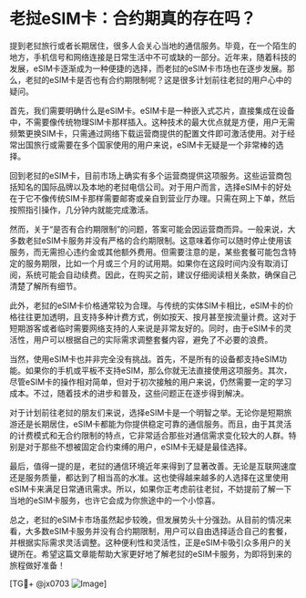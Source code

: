 # 老挝eSIM卡：合约期真的存在吗？

提到老挝旅行或者长期居住，很多人会关心当地的通信服务。毕竟，在一个陌生的地方，手机信号和网络连接是日常生活中不可或缺的一部分。近年来，随着科技的发展，eSIM卡逐渐成为一种便捷的选择，而老挝的eSIM卡市场也在逐步发展。那么，老挝的eSIM卡是否也有合约期限制呢？这是很多计划前往老挝的用户心中的疑问。

首先，我们需要明确什么是eSIM卡。eSIM卡是一种嵌入式芯片，直接集成在设备中，不需要像传统物理SIM卡那样插入。这种技术的最大优点就是方便，用户无需频繁更换SIM卡，只需通过网络下载运营商提供的配置文件即可激活使用。对于经常出国旅行或需要在多个国家使用的用户来说，eSIM卡无疑是一个非常棒的选择。

回到老挝的eSIM卡，目前市场上确实有多个运营商提供这项服务。这些运营商包括知名的国际品牌以及本地的老挝电信公司。对于用户而言，选择eSIM卡的好处在于它不像传统SIM卡那样需要邮寄或亲自到营业厅办理。只需在网上下单，然后按照指引操作，几分钟内就能完成激活。

然而，关于“是否有合约期限制”的问题，答案可能会因运营商而异。一般来说，大多数老挝eSIM卡服务并没有严格的合约期限制。这意味着你可以随时停止使用该服务，而无需担心违约金或其他额外费用。但需要注意的是，某些套餐可能包含特定的服务期限，比如一个月或三个月的试用期。如果你在这段时间内没有取消订阅，系统可能会自动续费。因此，在购买之前，建议仔细阅读相关条款，确保自己清楚了解所有细节。

此外，老挝的eSIM卡价格通常较为合理。与传统的实体SIM卡相比，eSIM卡的价格往往更加透明，且支持多种计费方式，例如按天、按月甚至按流量计费。这对于短期游客或者临时需要网络支持的人来说是非常友好的。同时，由于eSIM卡的灵活性，用户可以根据自己的实际需求调整套餐内容，避免了不必要的浪费。

当然，使用eSIM卡也并非完全没有挑战。首先，不是所有的设备都支持eSIM功能。如果你的手机或平板不支持eSIM，那么你就无法直接使用这项服务。其次，尽管eSIM卡的操作相对简单，但对于初次接触的用户来说，仍然需要一定的学习成本。不过，随着技术的进步和普及，这些问题正在逐步得到解决。

对于计划前往老挝的朋友们来说，选择eSIM卡是一个明智之举。无论你是短期旅游还是长期居住，eSIM卡都能为你提供稳定可靠的通信服务。而且，由于其灵活的计费模式和无合约限制的特点，它非常适合那些对通信需求变化较大的人群。特别是对于那些不想被固定合约束缚的用户，eSIM卡无疑是最佳选择。

最后，值得一提的是，老挝的通信环境近年来得到了显著改善。无论是互联网速度还是服务质量，都达到了相当高的水准。这也使得越来越多的人选择在这里使用eSIM卡来满足日常通讯需求。所以，如果你正考虑前往老挝，不妨提前了解一下当地的eSIM卡服务，也许它会成为你旅途中的一个小惊喜。

总之，老挝的eSIM卡市场虽然起步较晚，但发展势头十分强劲。从目前的情况来看，大多数eSIM卡服务并没有合约期限制，用户可以自由选择适合自己的套餐，并根据实际需求灵活调整。这种便利性和灵活性，正是eSIM卡吸引众多用户的关键所在。希望这篇文章能帮助大家更好地了解老挝的eSIM卡服务，为即将到来的旅程做好准备！

[TG💪+ @jx0703 ![Image](https://github.com/user-attachments/assets/dbca1d08-cadb-493c-b0ec-ad6f7a83f270)]